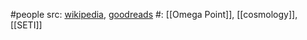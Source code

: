 #people 
src: [wikipedia](https://en.wikipedia.org/wiki/Frank_J._Tipler), [goodreads](https://www.goodreads.com/author/show/61625.Frank_J_Tipler) 
#: [[Omega Point]], [[cosmology]], [[SETI]] 
